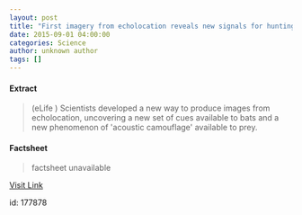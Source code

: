```yaml
---
layout: post
title: "First imagery from echolocation reveals new signals for hunting bats"
date: 2015-09-01 04:00:00
categories: Science
author: unknown author
tags: []
---
```



#### Extract
>(eLife ) Scientists developed a new way to produce images from echolocation, uncovering a new set of cues available to bats and a new phenomenon of 'acoustic camouflage' available to prey.

#### Factsheet
>factsheet unavailable

[Visit Link](http://www.eurekalert.org/pub_releases/2015-09/e-fif082715.php)

id:  177878
